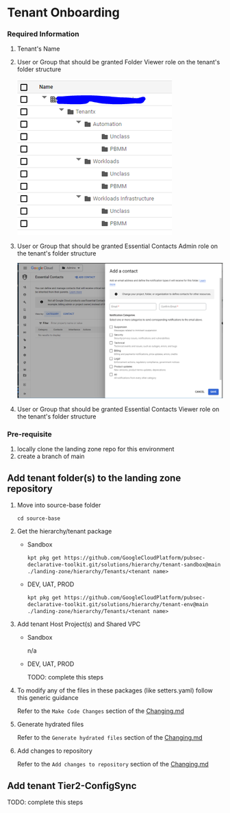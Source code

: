 # Tenant Onboarding

### Required Information
1. Tenant's Name
1. User or Group that should be granted Folder Viewer role on the tenant's folder structure

    ![folder](img/folder-structure.png)

1. User or Group that should be granted Essential Contacts Admin role on the tenant's folder structure

    ![folder](img/essential-contacts.png)

1. User or Group that should be granted Essential Contacts Viewer role on the tenant's folder structure


### Pre-requisite
1. locally clone the landing zone repo for this environment
1. create a branch of main

## Add tenant folder(s) to the landing zone repository

1. Move into source-base folder
    ```
    cd source-base
    ```
1. Get the hierarchy/tenant package
    - Sandbox
      ```
      kpt pkg get https://github.com/GoogleCloudPlatform/pubsec-declarative-toolkit.git/solutions/hierarchy/tenant-sandbox@main ./landing-zone/hierarchy/Tenants/<tenant name>
      ```

    - DEV, UAT, PROD
      ```
      kpt pkg get https://github.com/GoogleCloudPlatform/pubsec-declarative-toolkit.git/solutions/hierarchy/tenant-env@main ./landing-zone/hierarchy/Tenants/<tenant name>
      ```

1. Add tenant Host Project(s) and Shared VPC
    - Sandbox
      
      n/a

    - DEV, UAT, PROD

       TODO: complete this steps

1. To modify any of the files in these packages (like setters.yaml) follow this generic guidance
  
    Refer to the `Make Code Changes` section of the [Changing.md](../Landing%20Zone%20Operations/Changing.md#Make%20code%20changes)

1. Generate hydrated files

    Refer to the `Generate hydrated files` section of the [Changing.md](../Landing%20Zone%20Operations/Changing.md#Generate%20hydrated%20files)

1. Add changes to repository
    
    Refer to the `Add changes to repository` section of the [Changing.md](../Landing%20Zone%20Operations/Changing.md#Add%20changes%20to%20repository)


## Add tenant Tier2-ConfigSync
TODO: complete this steps

